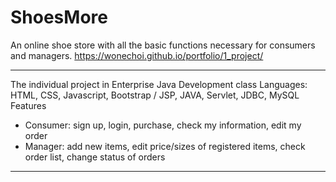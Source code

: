 # ShoesMore
An online shoe store with all the basic functions necessary for consumers and managers.
https://wonechoi.github.io/portfolio/1_project/

---
The individual project in Enterprise Java Development class
Languages: HTML, CSS, Javascript, Bootstrap / JSP, JAVA, Servlet, JDBC, MySQL
Features
- Consumer: sign up, login, purchase, check my information, edit my order
- Manager: add new items, edit price/sizes of registered items, check order list,
	change status of orders
---

